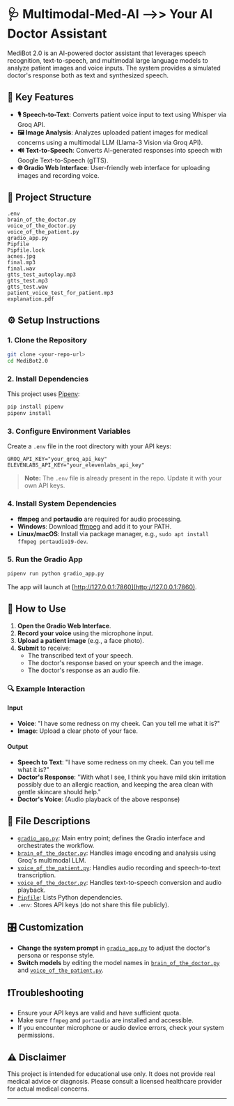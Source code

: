 # 🩺 Multimodal-Med-AI –>> Your AI Doctor Assistant

MediBot 2.0 is an AI-powered doctor assistant that leverages speech recognition, text-to-speech, and multimodal large language models to analyze patient images and voice inputs. The system provides a simulated doctor's response both as text and synthesized speech.

## 🚀 Key Features

- **🎙️ Speech-to-Text**: Converts patient voice input to text using Whisper via Groq API.
- **🖼️ Image Analysis**: Analyzes uploaded patient images for medical concerns using a multimodal LLM (Llama-3 Vision via Groq API).
- **🔊 Text-to-Speech**: Converts AI-generated responses into speech with Google Text-to-Speech (gTTS).
- **🌐 Gradio Web Interface**: User-friendly web interface for uploading images and recording voice.

## 📁 Project Structure

```
.env
brain_of_the_doctor.py
voice_of_the_doctor.py
voice_of_the_patient.py
gradio_app.py
Pipfile
Pipfile.lock
acnes.jpg
final.mp3
final.wav
gtts_test_autoplay.mp3
gtts_test.mp3
gtts_test.wav
patient_voice_test_for_patient.mp3
explanation.pdf
```

## ⚙️ Setup Instructions

### 1. Clone the Repository

```sh
git clone <your-repo-url>
cd MediBot2.0
```

### 2. Install Dependencies

This project uses [Pipenv](https://pipenv.pypa.io/en/latest/):

```sh
pip install pipenv
pipenv install
```

### 3. Configure Environment Variables

Create a `.env` file in the root directory with your API keys:

```
GROQ_API_KEY="your_groq_api_key"
ELEVENLABS_API_KEY="your_elevenlabs_api_key"
```

> **Note:** The `.env` file is already present in the repo. Update it with your own API keys.

### 4. Install System Dependencies

- **ffmpeg** and **portaudio** are required for audio processing.
- **Windows**: Download [ffmpeg](https://ffmpeg.org/download.html) and add it to your PATH.
- **Linux/macOS**: Install via package manager, e.g., `sudo apt install ffmpeg portaudio19-dev`.

### 5. Run the Gradio App

```sh
pipenv run python gradio_app.py
```

The app will launch at [http://127.0.0.1:7860](http://127.0.0.1:7860).

## 🧪 How to Use


1. **Open the Gradio Web Interface**.
2. **Record your voice** using the microphone input.
3. **Upload a patient image** (e.g., a face photo).
4. **Submit** to receive:
   - The transcribed text of your speech.
   - The doctor's response based on your speech and the image.
   - The doctor's response as an audio file.

### 🔍 Example Interaction

#### Input

- **Voice**: "I have some redness on my cheek. Can you tell me what it is?"
- **Image**: Upload a clear photo of your face.

#### Output

- **Speech to Text**: "I have some redness on my cheek. Can you tell me what it is?"
- **Doctor's Response**: "With what I see, I think you have mild skin irritation possibly due to an allergic reaction, and keeping the area clean with gentle skincare should help."
- **Doctor's Voice**: (Audio playback of the above response)

## 📝 File Descriptions

- [`gradio_app.py`](gradio_app.py): Main entry point; defines the Gradio interface and orchestrates the workflow.
- [`brain_of_the_doctor.py`](brain_of_the_doctor.py): Handles image encoding and analysis using Groq's multimodal LLM.
- [`voice_of_the_patient.py`](voice_of_the_patient.py): Handles audio recording and speech-to-text transcription.
- [`voice_of_the_doctor.py`](voice_of_the_doctor.py): Handles text-to-speech conversion and audio playback.
- [`Pipfile`](Pipfile): Lists Python dependencies.
- `.env`: Stores API keys (do not share this file publicly).

## 🎛️ Customization

- **Change the system prompt** in [`gradio_app.py`](gradio_app.py) to adjust the doctor's persona or response style.
- **Switch models** by editing the model names in [`brain_of_the_doctor.py`](brain_of_the_doctor.py) and [`voice_of_the_patient.py`](voice_of_the_patient.py).

## ❗Troubleshooting

- Ensure your API keys are valid and have sufficient quota.
- Make sure `ffmpeg` and `portaudio` are installed and accessible.
- If you encounter microphone or audio device errors, check your system permissions.

## ⚠️ Disclaimer

This project is intended for educational use only. It does not provide real medical advice or diagnosis. Please consult a licensed healthcare provider for actual medical concerns.

---

